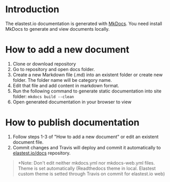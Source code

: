 # Introduction
The elastest.io documentation is generated with [MkDocs](http://www.mkdocs.org). You need install MkDocs to generate and view documents locally.

# How to add a new document
1. Clone or download repository
2. Go to repository and open docs folder.
3. Create a new Markdown file (.md) into an existent folder or create new folder. The folder name will be category name.
4. Edit that file and add content in markdown format.
5. Run the following command to generate static documentation into site folder:
	``mkdocs build --clean``
6. Open generated documentation in your browser to view

# How to publish documentation
1. Follow steps 1-3 of "How to add a new document" or edit an existent document file.
2. Commit changes and Travis will deploy and commit it automatically to [elastest.io/docs](http://elastest.io/docs) repository.

>*Note: Don't edit neither mkdocs.yml nor mkdocs-web.yml files. Theme is set automatically (Readthedocs theme in local. Elastest custom theme is setted through Travis on commit for elastest.io web)